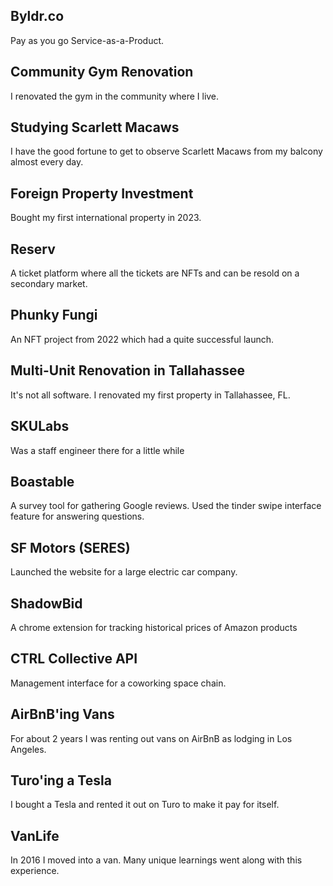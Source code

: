 ## Byldr.co
Pay as you go Service-as-a-Product.


## Community Gym Renovation
I renovated the gym in the community where I live. 
## Studying Scarlett Macaws
I have the good fortune to get to observe Scarlett Macaws from my balcony almost every day. 
## Foreign Property Investment
Bought my first international property in 2023. 
## Reserv
A ticket platform where all the tickets are NFTs and can be resold on a secondary market.
## Phunky Fungi
An NFT project from 2022 which had a quite successful launch.
## Multi-Unit Renovation in Tallahassee
It's not all software. I renovated my first property in Tallahassee, FL.

## SKULabs
Was a staff engineer there for a little while
## Boastable
A survey tool for gathering Google reviews. Used the tinder swipe interface feature for answering questions.
## SF Motors (SERES)
Launched the website for a large electric car company. 
## ShadowBid
A chrome extension for tracking historical prices of Amazon products
## CTRL Collective API
Management interface for a coworking space chain.
## AirBnB'ing Vans
For about 2 years I was renting out vans on AirBnB as lodging in Los Angeles.
## Turo'ing a Tesla
I bought a Tesla and rented it out on Turo to make it pay for itself.
## VanLife
In 2016 I moved into a van. Many unique learnings went along with this experience. 
